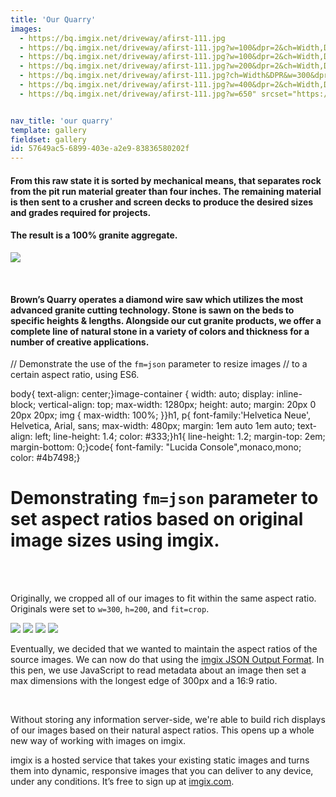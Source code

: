 ```yaml
---
title: 'Our Quarry'
images:
  - https://bq.imgix.net/driveway/afirst-111.jpg
  - https://bq.imgix.net/driveway/afirst-111.jpg?w=100&dpr=2&ch=Width,DPR
  - https://bq.imgix.net/driveway/afirst-111.jpg?w=100&dpr=2&ch=Width,DPR
  - https://bq.imgix.net/driveway/afirst-111.jpg?w=200&dpr=2&ch=Width,DPR
  - https://bq.imgix.net/driveway/afirst-111.jpg?ch=Width&DPR&w=300&dpr=2
  - https://bq.imgix.net/driveway/afirst-111.jpg?w=400&dpr=2&ch=Width,DPR
  - https://bq.imgix.net/driveway/afirst-111.jpg?w=650" srcset="https://bq.imgix.net/driveway/afirst-111.jpg?w=650&1x=null, https://bq.imgix.net/driveway/afirst-111.jpg?w=650&fit=max&q=40&dpr=2&2x=null, https://bq.imgix.net/driveway/afirst-111.jpg?w=650&fit=max&q=20&dpr=3&3x=null


nav_title: 'our quarry'
template: gallery
fieldset: gallery
id: 57649ac5-6899-403e-a2e9-83836580202f
---
```

<h4> From this raw state it is sorted by mechanical means, that separates rock from the pit run material greater than four inches. The remaining material is then sent to a crusher and screen decks to produce the desired sizes and grades required for projects.</h4>
<h4>The result is a 100% granite aggregate.</h4>
<p>
<img src="https://bq.imgix.net/misc/saw-00240.jpg">
</p>
</br>
<h4>Brown&#8217;s Quarry operates a diamond wire saw which utilizes the most advanced granite cutting technology. Stone is sawn on the beds to specific heights &amp; lengths. Alongside our cut granite products, we offer a complete line of natural stone in a variety of colors and thickness for a number of creative applications.</h4>

// Demonstrate the use of the `fm=json` parameter to resize images
// to a certain aspect ratio, using ES6.
<script>
var ratio = 16 / 9;
var maxSize = 300;

var placeImages = function placeImages() {
  jQuery('.imgix-item').each(function (i, value) {
    var $elem = jQuery(value);
    // We pull down the image specific by the 'data-src' attribute
    // of each .imgix-item, but append the "?fm=json" query string to it.
    // This instructs imgix to return the JSON Output Format instead of
    // a manipulated image.
    var url = new imgix.URL($elem.attr('data-src'), { fm: "json" }).getUrl();

    jQuery.ajax(url).success(function (data) {
      var newWidth = void 0,
          newHeight = void 0;

      // Next, we compute the new height/width params for
      // each of our images.
      if (data.PixelHeight > data.PixelWidth) {
        newHeight = maxSize;
        newWidth = Math.ceil(newHeight / ratio);
      } else {
        newWidth = maxSize;
        newHeight = Math.ceil(newWidth / ratio);
      }

      // Now, we apply these to our actual images, setting the 'src'
      // attribute for the first time.
      $elem.get(0).src = new imgix.URL($elem.attr('data-src'), {
        w: newWidth,
        h: newHeight,
        fit: "crop"
      }).getUrl();
    });
  });
};

jQuery(document).ready(placeImages);
</script>
body{  text-align: center;}image-container {  width: auto;  display: inline-block;  vertical-align: top;  max-width: 1280px;  height: auto;  margin: 20px 0 20px 20px;    img {    max-width: 100%;  }}h1, p{  font-family:'Helvetica Neue', Helvetica, Arial, sans;  max-width: 480px;  margin: 1em auto 1em auto;  text-align: left;  line-height: 1.4;  color: #333;}h1{  line-height: 1.2;  margin-top: 2em;  margin-bottom: 0;}code{  font-family: "Lucida Console",monaco,mono;  color: #4b7498;}

<div><h1>Demonstrating <code>fm=json</code> parameter to set aspect ratios based on original image sizes using imgix.</h1>    <br></br>  <p>Originally, we cropped all of our images to fit within the same aspect ratio. Originals were set to <code>w=300</code>, <code>h=200</code>, and <code>fit=crop</code>.</p>  <image-container>    <img src="https://bq.imgix.net/driveway/afirst-111.jpg?w=300&h=200&fit=crop">  </image-container>  <image-container>    <img src="https://bq.imgix.net/driveway/afirst-111.jpg?w=300&h=200&fit=crop">  </image-container>  <image-container>    <img src="https://miguel.imgix.net/driveway/afirst-111.jpg?w=300&h=200&fit=crop">  </image-container>  <image-container>    <img src="https://bq.imgix.net/driveway/afirst-111.png?w=300&h=200&fit=crop">  </image-container>  <p>Eventually, we decided that we wanted to maintain the aspect ratios of the source images. We can now do that using the <a href="https://www.imgix.com/docs/reference/format#param-fm">imgix JSON Output Format</a>. In this pen, we use JavaScript to read metadata about an image then set a max dimensions with the longest edge of 300px and a 16:9 ratio.</p>  <image-container>    <img data-src="https://bq.imgix.net/driveway/afirst-111.jpg" src="data:image/gif;base64,R0lGODlhAQABAIAAAAAAAP///yH5BAEAAAAALAAAAAABAAEAAAIBRAA7" class="imgix-item">  </image-container>  <image-container>    <img data-src="https://bq.imgix.net/driveway/afirst-111.jpg" src="data:image/gif;base64,R0lGODlhAQABAIAAAAAAAP///yH5BAEAAAAALAAAAAABAAEAAAIBRAA7" class="imgix-item">  </image-container>  <image-container>    <img data-src="https://miguel.imgix.net/driveway/afirst-111.jpg" src="data:image/gif;base64,R0lGODlhAQABAIAAAAAAAP///yH5BAEAAAAALAAAAAABAAEAAAIBRAA7" class="imgix-item">  </image-container>  <image-container>    <img data-src="https://bq.imgix.net/driveway/afirst-111.png" src="data:image/gif;base64,R0lGODlhAQABAIAAAAAAAP///yH5BAEAAAAALAAAAAABAAEAAAIBRAA7" class="imgix-item">  </image-container><p>  Without storing any information server-side, we're able to build rich displays of our images based on their natural aspect ratios. This opens up a whole new way of working with images on imgix.</p><p>imgix is a hosted service that takes your existing static images and turns them into dynamic, responsive images that you can deliver to any device, under any conditions. It’s free to sign up at <a href="https://imgix.com">imgix.com</a>.</p></div>
